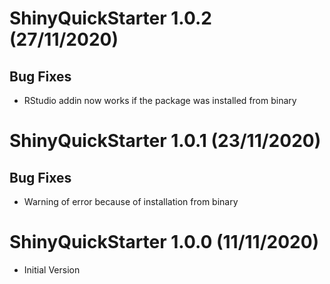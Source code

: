# ShinyQuickStarter 1.0.2 (27/11/2020)

## Bug Fixes
* RStudio addin now works if the package was installed from binary

# ShinyQuickStarter 1.0.1 (23/11/2020)

## Bug Fixes
* Warning of error because of installation from binary

# ShinyQuickStarter 1.0.0 (11/11/2020)

* Initial Version
